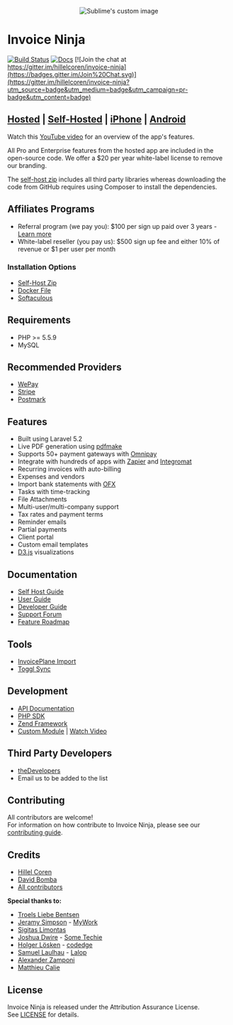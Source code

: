 <p align="center">
    <img src="https://raw.githubusercontent.com/hillelcoren/invoice-ninja/master/public/images/round_logo.png" alt="Sublime's custom image"/>
</p>

# Invoice Ninja

[![Build Status](https://travis-ci.org/invoiceninja/invoiceninja.svg?branch=master)](https://travis-ci.org/invoiceninja/invoiceninja)
[![Docs](https://readthedocs.org/projects/invoice-ninja/badge/?version=latest)](http://docs.invoiceninja.com/en/latest/?badge=latest)
[![Join the chat at https://gitter.im/hillelcoren/invoice-ninja](https://badges.gitter.im/Join%20Chat.svg)](https://gitter.im/hillelcoren/invoice-ninja?utm_source=badge&utm_medium=badge&utm_campaign=pr-badge&utm_content=badge)

## [Hosted](https://www.invoiceninja.com) | [Self-Hosted](https://www.invoiceninja.org) | [iPhone](https://itunes.apple.com/WebObjects/MZStore.woa/wa/viewSoftware?id=1220337560&mt=8) | [Android](https://play.google.com/store/apps/details?id=com.invoiceninja.invoiceninja)

Watch this [YouTube video](https://www.youtube.com/watch?v=xHGKvadapbA) for an overview of the app's features.

All Pro and Enterprise features from the hosted app are included in the open-source code. We offer a $20 per year white-label license to remove our branding.

The [self-host zip](https://www.invoiceninja.com/self-host/) includes all third party libraries whereas downloading the code from GitHub requires using Composer to install the dependencies.

## Affiliates Programs
* Referral program (we pay you): $100 per sign up paid over 3 years - [Learn more](https://www.invoiceninja.com/referral-program/)
* White-label reseller (you pay us): $500 sign up fee and either 10% of revenue or $1 per user per month

### Installation Options
* [Self-Host Zip](https://www.invoiceninja.com/knowledgebase/self-host/)
* [Docker File](https://github.com/invoiceninja/dockerfiles)
* [Softaculous](https://www.softaculous.com/apps/ecommerce/Invoice_Ninja)

## Requirements

* PHP >= 5.5.9
* MySQL

## Recommended Providers
* [WePay](https://www.invoiceninja.com/wepay-accept-online-payments-instantly/)
* [Stripe](https://stripe.com/)
* [Postmark](https://postmarkapp.com/)

## Features
* Built using Laravel 5.2
* Live PDF generation using [pdfmake](http://pdfmake.org/)
* Supports 50+ payment gateways with [Omnipay](https://github.com/thephpleague/omnipay)
* Integrate with hundreds of apps with [Zapier](https://zapier.com/zapbook/invoice-ninja/) and [Integromat](https://www.integromat.com/en/integrations/invoiceninja)
* Recurring invoices with auto-billing
* Expenses and vendors
* Import bank statements with [OFX](http://www.ofxhome.com/)
* Tasks with time-tracking
* File Attachments
* Multi-user/multi-company support
* Tax rates and payment terms
* Reminder emails
* Partial payments
* Client portal
* Custom email templates
* [D3.js](http://d3js.org/) visualizations

## Documentation
* [Self Host Guide](https://www.invoiceninja.com/self-host)
* [User Guide](http://docs.invoiceninja.com/en/latest/)
* [Developer Guide](https://www.invoiceninja.com/knowledgebase/developer-guide/)
* [Support Forum](https://www.invoiceninja.com/forums/forum/support/)
* [Feature Roadmap](https://trello.com/b/63BbiVVe/)

## Tools
* [InvoicePlane Import](https://github.com/turbo124/Plane2Ninja)
* [Toggl Sync](https://github.com/Matth--/toggl-invoiceninja-sync)

## Development
* [API Documentation](https://www.invoiceninja.com/api-documentation/)
* [PHP SDK](https://github.com/invoiceninja/sdk-php)
* [Zend Framework](https://github.com/alexz707/InvoiceNinjaModule)
* [Custom Module](http://docs.invoiceninja.com/en/latest/custom_modules.html) | [Watch Video](https://www.youtube.com/watch?v=8jJ-PYuq85k)

## Third Party Developers
* [theDevelopers](https://www.thedevelopers.ro/customisation-request-invoiceninja)
* Email us to be added to the list

## Contributing
All contributors are welcome!  
For information on how contribute to Invoice Ninja, please see our [contributing guide](CONTRIBUTING.md).

## Credits
* [Hillel Coren](https://hillelcoren.com/)
* [David Bomba](https://github.com/turbo124)
* [All contributors](https://github.com/invoiceninja/invoiceninja/graphs/contributors)

**Special thanks to:**
* [Troels Liebe Bentsen](https://github.com/tlbdk)
* [Jeramy Simpson](https://github.com/JeramyMywork) - [MyWork](https://www.mywork.com.au)
* [Sigitas Limontas](https://lt.linkedin.com/in/sigitaslimontas)
* [Joshua Dwire](https://github.com/joshuadwire) - [Some Techie](https://www.sometechie.com)
* [Holger Lösken](https://github.com/codedge) - [codedge](http://codedge.de)
* [Samuel Laulhau](https://github.com/lalop) - [Lalop](http://lalop.co/)
* [Alexander Zamponi](https://github.com/alexz707)
* [Matthieu Calie](https://github.com/Matth--)

## License
Invoice Ninja is released under the Attribution Assurance License.  
See [LICENSE](LICENSE) for details.
